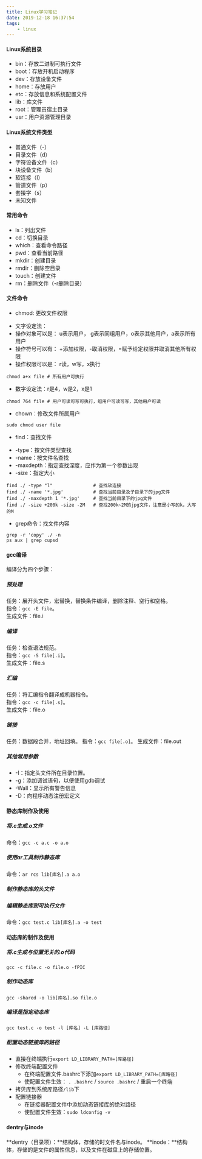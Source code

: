 ```yaml
---
title: Linux学习笔记
date: 2019-12-18 16:37:54
tags:
	- linux
---
```


#### Linux系统目录
+ bin：存放二进制可执行文件
+ boot：存放开机启动程序
+ dev：存放设备文件
+ home：存放用户
+ etc：存放信息和系统配置文件
+ lib：库文件
+ root：管理员宿主目录
+ usr：用户资源管理目录

#### Linux系统文件类型
* 普通文件（-）
* 目录文件（d）
* 字符设备文件（c）
* 块设备文件（b）
* 软连接（l）
* 管道文件（p）
* 套接字（s）
* 未知文件

#### 常用命令
+ ls：列出文件
+ cd：切换目录
+ which：查看命令路径
+ pwd：查看当前路径
+ mkdir：创建目录
+ rmdir：删除空目录
+ touch：创建文件
+ rm：删除文件（-r删除目录）

#### 文件命令
+ chmod: 更改文件权限
* 文字设定法：
* 操作对象可以是： u表示用户， g表示同组用户，o表示其他用户，a表示所有用户  
* 操作符号可以有： +添加权限，-取消权限，=赋予给定权限并取消其他所有权限
* 操作权限可以是： r读，w写，x执行   
``` 
chmod a+x file # 所有用户可执行
```
* 数字设定法：r是4，w是2，x是1   
```
chmod 764 file # 用户可读可写可执行，组用户可读可写，其他用户可读
```
+ chown：修改文件所属用户
```
sudo chmod user file
```

+ find：查找文件
* -type：按文件类型查找
* -name：按文件名查找
* -maxdepth：指定查找深度，应作为第一个参数出现
* -size：指定大小
```
find ./ -type "l"               # 查找软连接
find ./ -name '*.jpg'           # 查找当前目录及子目录下的jpg文件
find ./ -maxdepth 1 '*.jpg'     # 查找当前目录下的jpg文件
find ./ -size +200k -size -2M   # 查找200k~2M的jpg文件，注意是小写的k，大写的M
```

+ grep命令：找文件内容
```
grep -r 'copy' ./ -n
ps aux | grep cupsd
```

#### gcc编译
编译分为四个步骤：
##### 预处理
任务：展开头文件，宏替换，替换条件编译，删除注释、空行和空格。  
指令：`gcc -E file`。  
生成文件：file.i  

##### 编译
任务：检查语法规范。  
指令：`gcc -S file[.i]`。  
生成文件：file.s

##### 汇编
任务：将汇编指令翻译成机器指令。  
指令：`gcc -c file[.s]`。  
生成文件：file.o  

##### 链接
任务：数据段合并，地址回填。
指令：`gcc file[.o]`。
生成文件：file.out

##### 其他常用参数
+ -I：指定头文件所在目录位置。
+ -g：添加调试语句，以便使用gdb调试
+ -Wall：显示所有警告信息
+ -D：向程序动态注册宏定义

#### 静态库制作及使用
##### 将.c生成.o文件  
命令：`gcc -c a.c -o a.o`

##### 使用ar工具制作静态库
命令：`ar rcs lib[库名].a a.o`

##### 制作静态库的头文件

##### 编辑静态库到可执行文件
命令：`gcc test.c lib[库名].a -o test`

#### 动态库的制作及使用
##### 将.c生成与位置无关的.o代码
```
gcc -c file.c -o file.o -fPIC
```

##### 制作动态库
```
gcc -shared -o lib[库名].so file.o
```

##### 编译是指定动态库
```
gcc test.c -o test -l [库名] -L [库路径]
```

##### 配置动态链接库的路径
+ 直接在终端执行`export LD_LIBRARY_PATH=[库路径]`
+ 修改终端配置文件
    * 在终端配置文件.bashrc下添加`export LD_LIBRARY_PATH=[库路径]`
    * 使配置文件生效： `. .bashrc` / `source .bashrc`  / 重启一个终端
+ 拷贝库到系统库路径`/lib`下
+ 配置链接器
    * 在链接器配置文件中添加动态链接库的绝对路径
    * 使配置文件生效：`sudo ldconfig -v`

#### dentry与inode
**dentry（目录项）：**结构体，存储的时文件名与inode。
**inode：**结构体，存储的是文件的属性信息，以及文件在磁盘上的存储位置。